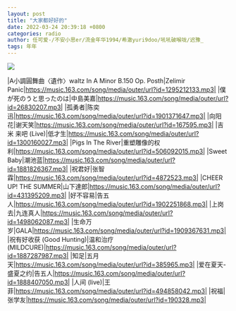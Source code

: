 ```yaml
---
layout: post
title: "大家都好好的"
date: 2022-03-24 20:39:18 +0800
categories: radio
author: 任可爱-/不安小思er/流金年华1994/希澈yuri9doo/吼吼破喉咙/迟豫_
tags: 年年
---
```

![]({{site.baseurl}}/images/cover_20220324.jpg)

|A小調圓舞曲〈遺作〉waltz In A Minor B.150 Op. Posth|Zelimir Panic|https://music.163.com/song/media/outer/url?id=1295212133.mp3|
|僕が死のうと思ったのは|中島美嘉|https://music.163.com/song/media/outer/url?id=26830207.mp3|
|孤勇者|陈奕迅|https://music.163.com/song/media/outer/url?id=1901371647.mp3|
|向阳花|谢天笑|https://music.163.com/song/media/outer/url?id=167595.mp3|
|吉米 来吧 (Live)|低才生|https://music.163.com/song/media/outer/url?id=1300160027.mp3|
|Pigs In The River|重塑雕像的权利|https://music.163.com/song/media/outer/url?id=506092015.mp3|
|Sweet Baby|潮池蓝|https://music.163.com/song/media/outer/url?id=1881826367.mp3|
|祝君好|张智霖|https://music.163.com/song/media/outer/url?id=4872523.mp3|
|CHEER UP! THE SUMMER|山下達郎|https://music.163.com/song/media/outer/url?id=431395209.mp3|
|好不容易|告五人|https://music.163.com/song/media/outer/url?id=1902251868.mp3|
|上岗去|九连真人|https://music.163.com/song/media/outer/url?id=1498062087.mp3|
|生命万岁|GALA|https://music.163.com/song/media/outer/url?id=1909367631.mp3|
|祝有好收获 (Good Hunting)|温和治疗(MILDCURE)|https://music.163.com/song/media/outer/url?id=1887287987.mp3|
|知足|五月天|https://music.163.com/song/media/outer/url?id=385965.mp3|
|爱在夏天-盛夏之约|告五人|https://music.163.com/song/media/outer/url?id=1888407050.mp3|
|人间 (live)|王菲|https://music.163.com/song/media/outer/url?id=494858042.mp3|
|祝福|张学友|https://music.163.com/song/media/outer/url?id=190328.mp3|

